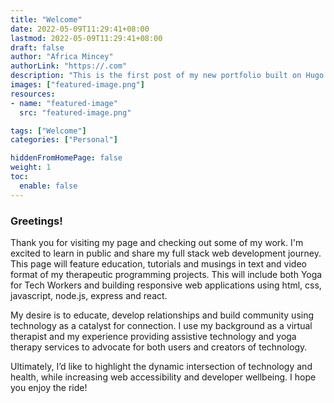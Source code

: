 ```yaml
---
title: "Welcome"
date: 2022-05-09T11:29:41+08:00
lastmod: 2022-05-09T11:29:41+08:00
draft: false
author: "Africa Mincey"
authorLink: "https://.com"
description: "This is the first post of my new portfolio built on Hugo."
images: ["featured-image.png"]
resources:
- name: "featured-image"
  src: "featured-image.png"

tags: ["Welcome"]
categories: ["Personal"]

hiddenFromHomePage: false
weight: 1
toc:
  enable: false
---
```


### Greetings! 

Thank you for visiting my page and checking out some of my work. I'm excited to learn in public and share my full stack web development journey. This page will feature education, tutorials and musings in text and video format of my therapeutic programming projects. This will include both Yoga for Tech Workers and building responsive web applications using html, css, javascript, node.js, express and react.
 
My desire is to educate, develop relationships and build community using technology as a catalyst for connection. I use my background as a virtual therapist and my experience providing assistive technology and yoga therapy services to advocate for both users and creators of technology. 
 
Ultimately, I’d like to highlight the dynamic intersection of technology and health, while increasing web accessibility and developer wellbeing. 
I hope you enjoy the ride!
